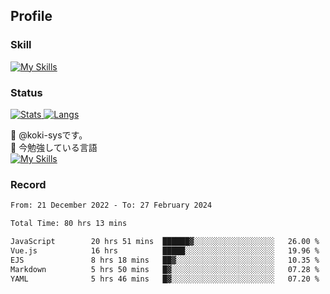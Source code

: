 ## Profile
### Skill
[![My Skills](https://skillicons.dev/icons?i=html,css,javascript,php,java,nodejs,react,bootstrap,docker,laravel,git,github,githubactions,materialui&theme=dark)](https://skillicons.dev)<br>
### Status
[![Stats](https://github-readme-stats.vercel.app/api?username=koki-sys&count_private=true&show_icons=true)
![Langs](https://github-readme-stats.vercel.app/api/top-langs/?username=koki-sys&layout=compact)](https://github.com/koki-sys)

👋 @koki-sysです。<br/>
🌱 今勉強している言語<br/>
[![My Skills](https://skillicons.dev/icons?i=typescript,react,golang&theme=dark)](https://skillicons.dev)


<!---
koki-sys/koki-sys is a ✨ special ✨ repository because its `README.md` (this file) appears on your GitHub profile.
You can click the Preview link to take a look at your changes.
--->

### Record
<!--START_SECTION:waka-->

```txt
From: 21 December 2022 - To: 27 February 2024

Total Time: 80 hrs 13 mins

JavaScript        20 hrs 51 mins  ██████▓░░░░░░░░░░░░░░░░░░   26.00 %
Vue.js            16 hrs          █████░░░░░░░░░░░░░░░░░░░░   19.96 %
EJS               8 hrs 18 mins   ██▓░░░░░░░░░░░░░░░░░░░░░░   10.35 %
Markdown          5 hrs 50 mins   █▓░░░░░░░░░░░░░░░░░░░░░░░   07.28 %
YAML              5 hrs 46 mins   █▓░░░░░░░░░░░░░░░░░░░░░░░   07.20 %
```

<!--END_SECTION:waka-->
